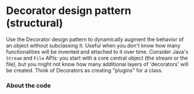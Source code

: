 # Decorator design pattern (structural)

Use the Decorator design pattern to dynamically augment the behavior of an object without subclassing it. Useful when you don't know how many functionalities will be invented and attached to it over time. Consider Java's `Stream` and `File` APIs: you start with a core central object (the stream or the file), but you might not know how many additional layers of 'decorators' will be created. Think of Decorators as creating "plugins" for a class.

### About the code


